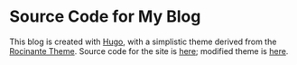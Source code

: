 # Source Code for My Blog

This blog is created with [Hugo](https://gohugo.io/), with a simplistic theme derived from the [Rocinante Theme](https://github.com/mavidser/hugo-rocinante). Source code for the site is [here](https://github.com/PowerSnail/PowerSnail.github.io); modified theme is [here](https://github.com/PowerSnail/hugo-rocinante).
